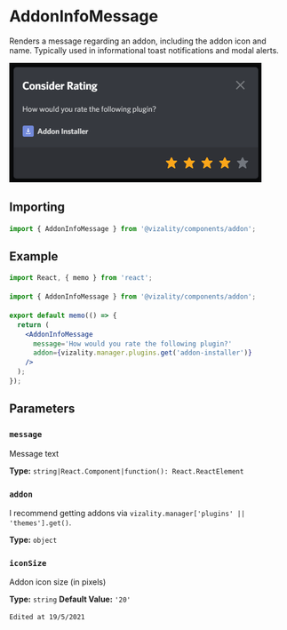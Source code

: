 # AddonInfoMessage

Renders a message regarding an addon, including the addon icon and name. Typically used in informational toast notifications and modal alerts.

![](../../../assets/image-20210519204247126.png)

## Importing

```js
import { AddonInfoMessage } from '@vizality/components/addon';
```

## Example

```jsx
import React, { memo } from 'react';

import { AddonInfoMessage } from '@vizality/components/addon';

export default memo(() => {
  return (
    <AddonInfoMessage
      message='How would you rate the following plugin?'
      addon={vizality.manager.plugins.get('addon-installer')}
    />
  );
});
```

## Parameters

### `message`

Message text

**Type:** `string|React.Component|function(): React.ReactElement`

### `addon`

I recommend getting addons via `vizality.manager['plugins' || 'themes'].get()`.

**Type:** `object`

### `iconSize`

Addon icon size (in pixels)

**Type:** `string`
**Default Value:** `'20'`



`Edited at 19/5/2021`
